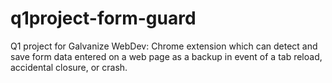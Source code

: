 # q1project-form-guard
Q1 project for Galvanize WebDev: Chrome extension which can detect and save form data entered on a web page as a backup in event of a tab reload, accidental closure, or crash.
